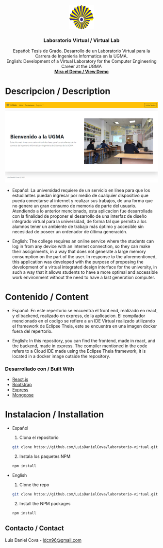 <div align="center">
  <a href="https://github.com/LuisDanielCova/laboratorio-virtual">
    <img src="images/logo.png" alt="Logo" width="80" height="80">
  </a>
  <h3 align="center">Laboratorio Virtual / Virtual Lab</h3>

  <p align="center">
    Español: Tesis de Grado. Desarrollo de un Laboratorio Virtual para la Carrera de Ingenieria Informatica en la UGMA.
    <br />
    English: Development of a Virtual Laboratory for the Computer Engineering Career at the UGMA
    <br />
    <a href="https://clever-kirch-3c5ec1.netlify.app/"><strong>Mira el Demo / View Demo</strong></a>

  </p>
</div>

# Descripcion / Description

[![Virtual Lab Screen Shot][product-screenshot]](https://clever-kirch-3c5ec1.netlify.app/)

- Español: La universidad requiere de un servicio en línea para que los estudiantes puedan ingresar por medio de cualquier dispositivo que pueda conectarse al internet y realizar sus trabajos, de una forma que no genere un gran consumo de memoria de parte del usuario.
  Atendiendo a lo anterior mencionado, esta aplicacion fue desarrollada con la finalidad de proponer el desarrollo de una interfaz de diseño integrado virtual para la universidad, de forma tal que permita a los alumnos tener un ambiente de trabajo más óptimo y accesible sin necesidad de poseer un ordenador de última generación.

- English: The college requires an online service where the students can log in from any device with an internet connection, so they can make their assignments, in a way that does not generate a large memory consumption on the part of the user.
  In response to the aforementioned, this application was developed with the purpose of proposing the development of a virtual integrated design interface for the university, in such a way that it allows students to have a more optimal and accessible work environment without the need to have a last generation computer.

# Contenido / Content

- Español:
  En este repertorio se encuentra el front end, realizado en react, y el backend, realizado en express, de la aplicacion.
  El compilador mencionado en el codigo se refiere a un IDE Virtual realizado utilizando el framework de Eclipse Theia, este se encuentra en una imagen docker fuera del repertorio.

- English:
  In this repository, you can find the frontend, made in react, and the backend, made in express.
  The compiler mentioned in the code refers to a Cloud IDE made using the Eclipse Theia framework, it is located in a docker image outside the repository.

### Desarrollado con / Built With

- [React.js](https://reactjs.org/)
- [Bootstrap](https://getbootstrap.com)
- [Express](https://expressjs.com/)
- [Mongoose](https://mongoosejs.com/)

# Instalacion / Installation

- Español

  1. Clona el repositorio

  ```sh
  git clone https://github.com/LuisDanielCova/laboratorio-virtual.git
  ```

  2. Instala los paquetes NPM

  ```sh
  npm install
  ```

- English

  1. Clone the repo

  ```sh
  git clone https://github.com/LuisDanielCova/laboratorio-virtual.git
  ```

  2. Install the NPM packages

  ```sh
  npm install
  ```

## Contacto / Contact

Luis Daniel Cova - ldcn96@gmail.com

<!-- MARKDOWN LINKS & IMAGES -->

[product-screenshot]: images/screenshot.png
